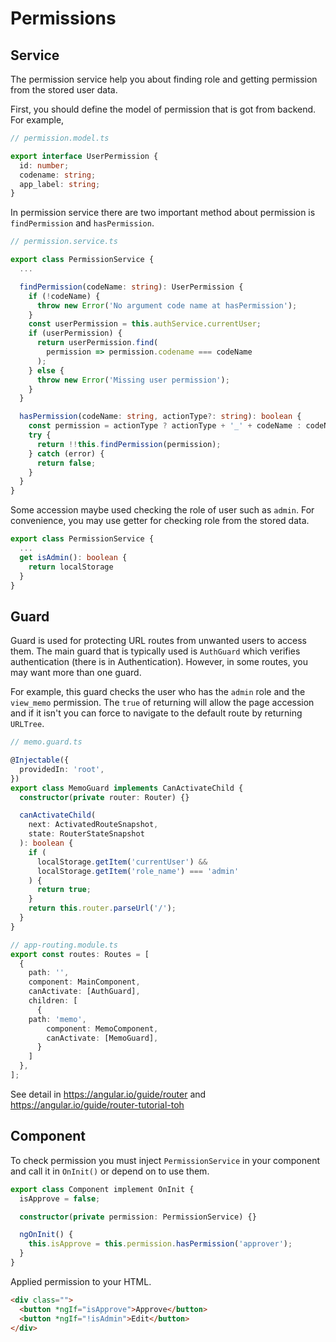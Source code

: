 # Permissions

<!-- After you get user information from the data store.

you should collect permission in the permission service.

For handling permission, we can use service, guard to help allowance in component. -->

## Service

The permission service help you about finding role and getting permission from the stored user data.

First, you should define the model of permission that is got from backend. For example,

```typescript
// permission.model.ts

export interface UserPermission {
  id: number;
  codename: string;
  app_label: string;
}
```

In permission service there are two important method about permission is `findPermission` and `hasPermission`.

```typescript
// permission.service.ts

export class PermissionService {
  ...

  findPermission(codeName: string): UserPermission {
    if (!codeName) {
      throw new Error('No argument code name at hasPermission');
    }
    const userPermission = this.authService.currentUser;
    if (userPermission) {
      return userPermission.find(
        permission => permission.codename === codeName
      );
    } else {
      throw new Error('Missing user permission');
    }
  }

  hasPermission(codeName: string, actionType?: string): boolean {
    const permission = actionType ? actionType + '_' + codeName : codeName;
    try {
      return !!this.findPermission(permission);
    } catch (error) {
      return false;
    }
  }
}
```

Some accession maybe used checking the role of user such as `admin`. For convenience, you may use getter for checking role from the stored data.

```typescript
export class PermissionService {
  ...
  get isAdmin(): boolean {
    return localStorage
  }
}
```

## Guard

Guard is used for protecting URL routes from unwanted users to access them. The main guard that is typically used is `AuthGuard` which verifies authentication (there is in Authentication). However, in some routes, you may want more than one guard.

For example, this guard checks the user who has the `admin` role and the `view_memo` permission.
The `true` of returning will allow the page accession and if it isn't you can force to navigate to the default route by returning `URLTree`.

```typescript
// memo.guard.ts

@Injectable({
  providedIn: 'root',
})
export class MemoGuard implements CanActivateChild {
  constructor(private router: Router) {}

  canActivateChild(
    next: ActivatedRouteSnapshot,
    state: RouterStateSnapshot
  ): boolean {
    if (
      localStorage.getItem('currentUser') &&
      localStorage.getItem('role_name') === 'admin'
    ) {
      return true;
    }
    return this.router.parseUrl('/');
  }
}
```

```typescript
// app-routing.module.ts
export const routes: Routes = [
  {
    path: '',
    component: MainComponent,
    canActivate: [AuthGuard],
    children: [
      {
    path: 'memo',
        component: MemoComponent,
        canActivate: [MemoGuard],
      }
    ]
  },
];
```

See detail in <https://angular.io/guide/router> and <https://angular.io/guide/router-tutorial-toh>

## Component

To check permission you must inject `PermissionService` in your component and call it in `OnInit()` or depend on to use them.

```typescript
export class Component implement OnInit {
  isApprove = false;

  constructor(private permission: PermissionService) {}

  ngOnInit() {
    this.isApprove = this.permission.hasPermission('approver');
  }
}
```

Applied permission to your HTML.

```html
<div class="">
  <button *ngIf="isApprove">Approve</button>
  <button *ngIf="!isAdmin">Edit</button>
</div>
```
